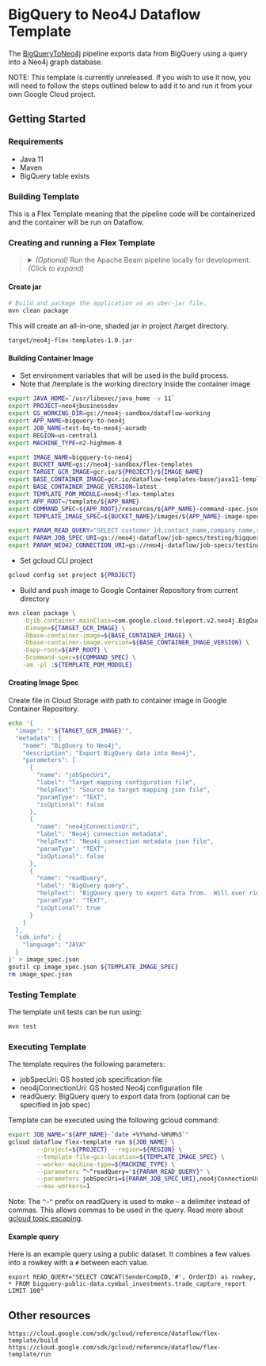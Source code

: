 # BigQuery to Neo4J Dataflow Template

The [BigQueryToNeo4j](src/main/java/com/google/cloud/teleport/v2/neo4j/BigQueryToNeo4j.java) pipeline exports data
from BigQuery using a query into a Neo4j graph database.

NOTE: This template is currently unreleased. If you wish to use it now, you
will need to follow the steps outlined below to add it to and run it from
your own Google Cloud project.

## Getting Started

### Requirements
* Java 11
* Maven
* BigQuery table exists

### Building Template
This is a Flex Template meaning that the pipeline code will be containerized and the container will be
run on Dataflow.

### Creating and running a Flex Template

> <details><summary>
> <i>(Optional)</i> Run the Apache Beam pipeline locally for development.
> <i>(Click to expand)</i>
> </summary>
>
> * Set environment variables that will be used in the build process.
> ```sh
> export JAVA_HOME=`/usr/libexec/java_home -v 11`
> export PROJECT=neo4jbusinessdev
> export GS_WORKING_DIR=gs://neo4j-sandbox/dataflow-working
> export APP_NAME=bigquery-to-neo4j
> export JOB_NAME=test-bq-to-neo4j-auradb
> export REGION=us-central1
> export MACHINE_TYPE=n2-highmem-8
> ```
> * Note that to enable_vertical_memory_autoscaling needs Dataflow Prime which requires enabling the "Cloud Autoscaling API"
> * https://cloud.google.com/dataflow/docs/guides/enable-dataflow-prime
>   --dataflowServiceOptions=enable_prime 
>   --experiments=enable_vertical_memory_autoscaling 
> * Additional testing required to determine optimal memory
> ```sh
> mvn compile exec:java \
>   -Dexec.mainClass=com.google.cloud.teleport.v2.neo4j.BigQueryToNeo4j \
>   -Dexec.args="\
>     --runner=DataflowRunner \
>     --project=$PROJECT \
>     --usePublicIps=true \
>     --stagingLocation=$GS_WORKING_DIR/staging/ \
>     --tempLocation=$GS_WORKING_DIR/temp/ \
>     --jobName=$JOB_NAME \
>     --appName=$APP_NAME \
>     --region=$REGION \
>     --workerMachineType=$MACHINE_TYPE \
>     --maxNumWorkers=16 \
>     --readQuery=\"SELECT customer_id,contact_name,company_name,seller_id,seller_first_name, \
>     seller_last_name,seller_title,product_id,product_name,category_name,supplier_name, \
>     supplier_postal_code, supplier_country,order_id, \
>     quantity,unit_price, discount FROM neo4jbusinessdev.northwind.V_CUSTOMER_ORDERS LIMIT 10\" \
>     --jobSpecUri=gs://neo4j-dataflow/job-specs/testing/bigquery/bq-northwind-jobspec.json \
>     --neo4jConnectionUri=gs://neo4j-dataflow/job-specs/testing/common/auradb-free-connection.json"
> ```
> </details>

#### Create jar

```sh
# Build and package the application as an uber-jar file.
mvn clean package
```

This will create an all-in-one, shaded jar in project /target directory.

    target/neo4j-flex-templates-1.0.jar

#### Building Container Image
* Set environment variables that will be used in the build process.
* Note that /template is the working directory inside the container image
```sh
export JAVA_HOME=`/usr/libexec/java_home -v 11`
export PROJECT=neo4jbusinessdev
export GS_WORKING_DIR=gs://neo4j-sandbox/dataflow-working
export APP_NAME=bigquery-to-neo4j
export JOB_NAME=test-bq-to-neo4j-auradb
export REGION=us-central1
export MACHINE_TYPE=n2-highmem-8

export IMAGE_NAME=bigquery-to-neo4j
export BUCKET_NAME=gs://neo4j-sandbox/flex-templates
export TARGET_GCR_IMAGE=gcr.io/${PROJECT}/${IMAGE_NAME}
export BASE_CONTAINER_IMAGE=gcr.io/dataflow-templates-base/java11-template-launcher-base
export BASE_CONTAINER_IMAGE_VERSION=latest
export TEMPLATE_POM_MODULE=neo4j-flex-templates
export APP_ROOT=/template/${APP_NAME}
export COMMAND_SPEC=${APP_ROOT}/resources/${APP_NAME}-command-spec.json
export TEMPLATE_IMAGE_SPEC=${BUCKET_NAME}/images/${APP_NAME}-image-spec.json

export PARAM_READ_QUERY="SELECT customer_id,contact_name,company_name,seller_id,seller_first_name,seller_last_name,seller_title,product_id,product_name,category_name,supplier_name,supplier_postal_code, supplier_country,order_id, quantity,1 as unit_price, 0 as discount FROM northwind.V_CUSTOMER_ORDERS LIMIT 10"
export PARAM_JOB_SPEC_URI=gs://neo4j-dataflow/job-specs/testing/bigquery/bq-northwind-jobspec.json
export PARAM_NEO4J_CONNECTION_URI=gs://neo4j-dataflow/job-specs/testing/common/auradb-free-connection.json
``` 
* Set gcloud CLI project
```sh
gcloud config set project ${PROJECT}
```
* Build and push image to Google Container Repository from current directory
```sh
mvn clean package \
    -Djib.container.mainClass=com.google.cloud.teleport.v2.neo4j.BigQueryToNeo4j \
    -Dimage=${TARGET_GCR_IMAGE} \
    -Dbase-container-image=${BASE_CONTAINER_IMAGE} \
    -Dbase-container-image.version=${BASE_CONTAINER_IMAGE_VERSION} \
    -Dapp-root=${APP_ROOT} \
    -Dcommand-spec=${COMMAND_SPEC} \
    -am -pl :${TEMPLATE_POM_MODULE}
```

#### Creating Image Spec

Create file in Cloud Storage with path to container image in Google Container Repository.
```sh
echo '{
  "image": "'${TARGET_GCR_IMAGE}'",
  "metadata": {
    "name": "BigQuery to Neo4j",
    "description": "Export BigQuery data into Neo4j",
    "parameters": [
      {
        "name": "jobSpecUri",
        "label": "Target mapping configuration file",
        "helpText": "Source to target mapping json file",
        "paramType": "TEXT",
        "isOptional": false
      }, 
      {
        "name": "neo4jConnectionUri",
        "label": "Neo4j connection metadata",
        "helpText": "Neo4j connection metadata json file",
        "paramType": "TEXT",
        "isOptional": false
      },  
      {
        "name": "readQuery",
        "label": "BigQuery query",
        "helpText": "BigQuery query to export data from.  Will over ride source.query in job spec.",
        "paramType": "TEXT",
        "isOptional": true
      }    
    ]
  },
  "sdk_info": {
    "language": "JAVA"
  }
}' > image_spec.json
gsutil cp image_spec.json ${TEMPLATE_IMAGE_SPEC}
rm image_spec.json
```

### Testing Template

The template unit tests can be run using:
```sh
mvn test
```

### Executing Template

The template requires the following parameters:
* jobSpecUri: GS hosted job specification file
* neo4jConnectionUri: GS hosted Neo4j configuration file
* readQuery: BigQuery query to export data from (optional can be specified in job spec)

Template can be executed using the following gcloud command:
```sh
export JOB_NAME="${APP_NAME}-`date +%Y%m%d-%H%M%S`"
gcloud dataflow flex-template run ${JOB_NAME} \
        --project=${PROJECT} --region=${REGION} \
        --template-file-gcs-location=${TEMPLATE_IMAGE_SPEC} \
        --worker-machine-type=${MACHINE_TYPE} \
        --parameters ^~^readQuery="${PARAM_READ_QUERY}" \
        --parameters jobSpecUri=${PARAM_JOB_SPEC_URI},neo4jConnectionUri=${PARAM_NEO4J_CONNECTION_URI} \
        --max-workers=1
```

Note: The `^~^` prefix on readQuery is used to make `~` a delimiter instead of commas. 
This allows commas to be used in the query. Read more about [gcloud topic escaping](https://cloud.google.com/sdk/gcloud/reference/topic/escaping).

#### Example query

Here is an example query using a public dataset. It combines a few values into a rowkey with a `#` between each value.

```
export READ_QUERY="SELECT CONCAT(SenderCompID,'#', OrderID) as rowkey, * FROM bigquery-public-data.cymbal_investments.trade_capture_report LIMIT 100"
```

## Other resources

    https://cloud.google.com/sdk/gcloud/reference/dataflow/flex-template/build
    https://cloud.google.com/sdk/gcloud/reference/dataflow/flex-template/run
